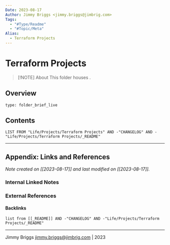```yaml
---
Date: 2023-08-17
Author: Jimmy Briggs <jimmy.briggs@jimbrig.com>
Tags:
  - "#Type/Readme"
  - "#Topic/Meta"
Alias:
  - Terraform Projects
---
```


# Terraform Projects

> [!NOTE] About
> This folder houses .

## Overview


```ccard
type: folder_brief_live
```
 

## Contents

```dataview
LIST FROM "Life/Projects/Terraform Projects" AND -"CHANGELOG" AND -"Life/Projects/Terraform Projects/_README"
```

***

## Appendix: Links and References

*Note created on [[2023-08-17]] and last modified on [[2023-08-17]].*

### Internal Linked Notes

### External References

#### Backlinks

```dataview
list from [[_README]] AND -"CHANGELOG" AND -"Life/Projects/Terraform Projects/_README"
```


***

Jimmy Briggs <jimmy.briggs@jimbrig.com> | 2023
